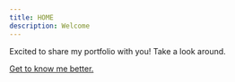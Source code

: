 ```yaml
---
title: HOME
description: Welcome
---
```


Excited to share my portfolio with you! Take a look around.

[Get to know me better.](/about "Get to know me better")
